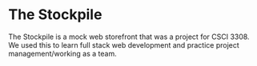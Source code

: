 # The Stockpile

The Stockpile is a mock web storefront that was a project for CSCI 3308.  We used this to learn full stack web development and practice project management/working as a team.